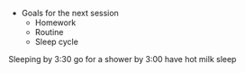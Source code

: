 - Goals for the next session
	- Homework
	- Routine
	- Sleep cycle


Sleeping by 3:30
go for a shower by 3:00
have hot milk
sleep 